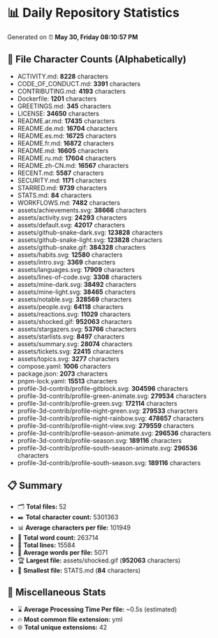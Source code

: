 # 📊 Daily Repository Statistics
Generated on ⏰ **May 30, Friday 08:10:57 PM**

## 📂 File Character Counts (Alphabetically)
- ACTIVITY.md: **8228** characters
- CODE_OF_CONDUCT.md: **3391** characters
- CONTRIBUTING.md: **4193** characters
- Dockerfile: **1201** characters
- GREETINGS.md: **345** characters
- LICENSE: **34650** characters
- README.ar.md: **17435** characters
- README.de.md: **16704** characters
- README.es.md: **16725** characters
- README.fr.md: **16872** characters
- README.md: **16605** characters
- README.ru.md: **17604** characters
- README.zh-CN.md: **16567** characters
- RECENT.md: **5587** characters
- SECURITY.md: **1171** characters
- STARRED.md: **9739** characters
- STATS.md: **84** characters
- WORKFLOWS.md: **7482** characters
- assets/achievements.svg: **38666** characters
- assets/activity.svg: **24293** characters
- assets/default.svg: **42017** characters
- assets/github-snake-dark.svg: **123828** characters
- assets/github-snake-light.svg: **123828** characters
- assets/github-snake.gif: **384328** characters
- assets/habits.svg: **12580** characters
- assets/intro.svg: **3369** characters
- assets/languages.svg: **17909** characters
- assets/lines-of-code.svg: **3308** characters
- assets/mine-dark.svg: **38492** characters
- assets/mine-light.svg: **38465** characters
- assets/notable.svg: **328569** characters
- assets/people.svg: **64118** characters
- assets/reactions.svg: **11029** characters
- assets/shocked.gif: **952063** characters
- assets/stargazers.svg: **53766** characters
- assets/starlists.svg: **8497** characters
- assets/summary.svg: **28074** characters
- assets/tickets.svg: **22415** characters
- assets/topics.svg: **3277** characters
- compose.yaml: **1006** characters
- package.json: **2073** characters
- pnpm-lock.yaml: **15513** characters
- profile-3d-contrib/profile-gitblock.svg: **304596** characters
- profile-3d-contrib/profile-green-animate.svg: **279534** characters
- profile-3d-contrib/profile-green.svg: **172114** characters
- profile-3d-contrib/profile-night-green.svg: **279533** characters
- profile-3d-contrib/profile-night-rainbow.svg: **478657** characters
- profile-3d-contrib/profile-night-view.svg: **279559** characters
- profile-3d-contrib/profile-season-animate.svg: **296536** characters
- profile-3d-contrib/profile-season.svg: **189116** characters
- profile-3d-contrib/profile-south-season-animate.svg: **296536** characters
- profile-3d-contrib/profile-south-season.svg: **189116** characters

## 📋 Summary
- 🗂️ **Total files:** 52
- ✒️ **Total character count:** 5301363
- 📊 **Average characters per file:** 101949
- 📝 **Total word count:** 263714
- 🧾 **Total lines:** 15584
- 📐 **Average words per file:** 5071
- 🏆 **Largest file:** assets/shocked.gif (**952063** characters)
- 🥉 **Smallest file:** STATS.md (**84** characters)

## 🌟 Miscellaneous Stats
- ⌛ **Average Processing Time Per file:** ~0.5s (estimated)
- 🔥 **Most common file extension:** yml
- 🌐 **Total unique extensions:** 42
